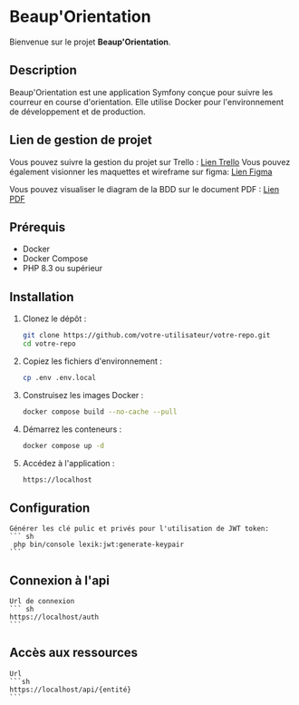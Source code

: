 # Beaup'Orientation

Bienvenue sur le projet **Beaup'Orientation**.

## Description

Beaup'Orientation est une application Symfony conçue pour suivre les courreur en course d'orientation. Elle utilise Docker pour l'environnement de développement et de production.

## Lien de gestion de projet

Vous pouvez suivre la gestion du projet sur Trello : [Lien Trello](https://trello.com/b/qlucubGq)
Vous pouvez également visionner les maquettes et wireframe sur figma: [Lien Figma](https://www.figma.com/design/v70S8t0TYmwUVtUorvxdQ0/Projet-beauporientation?node-id=57-33&t=F7zuzqPqAqpOQWLo-1)

Vous pouvez visualiser le diagram de la BDD sur le document PDF : [Lien PDF](https://drive.google.com/file/d/1ZxLKimm8CNrI-1cPsFqQFFyRNQMh-bZ5/view?usp=sharing)

## Prérequis

- Docker
- Docker Compose
- PHP 8.3 ou supérieur

## Installation

1. Clonez le dépôt :

    ```sh
    git clone https://github.com/votre-utilisateur/votre-repo.git
    cd votre-repo
    ```

2. Copiez les fichiers d'environnement :

    ```sh
    cp .env .env.local
    ```

3. Construisez les images Docker :

    ```sh
    docker compose build --no-cache --pull
    ```

4. Démarrez les conteneurs :

    ```sh
    docker compose up -d
    ```

5. Accédez à l'application :

    ```sh
    https://localhost
    ```

## Configuration
    Générer les clé pulic et privés pour l'utilisation de JWT token: 
    ``` sh
     php bin/console lexik:jwt:generate-keypair
    ```

## Connexion à l'api
    Url de connexion 
    ``` sh
    https://localhost/auth
    ```

## Accès aux ressources
    Url 
    ```sh
    https://localhost/api/{entité}
    ```
    